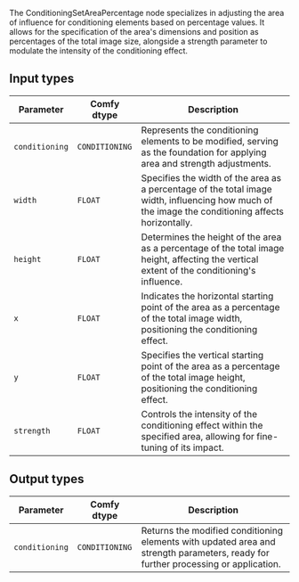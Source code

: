 The ConditioningSetAreaPercentage node specializes in adjusting the area of influence for conditioning elements based on percentage values. It allows for the specification of the area's dimensions and position as percentages of the total image size, alongside a strength parameter to modulate the intensity of the conditioning effect.
## Input types

| Parameter | Comfy dtype | Description |
|-----------|-------------|-------------|
| `conditioning` | `CONDITIONING` | Represents the conditioning elements to be modified, serving as the foundation for applying area and strength adjustments. |
| `width`   | `FLOAT`     | Specifies the width of the area as a percentage of the total image width, influencing how much of the image the conditioning affects horizontally. |
| `height`  | `FLOAT`     | Determines the height of the area as a percentage of the total image height, affecting the vertical extent of the conditioning's influence. |
| `x`       | `FLOAT`     | Indicates the horizontal starting point of the area as a percentage of the total image width, positioning the conditioning effect. |
| `y`       | `FLOAT`     | Specifies the vertical starting point of the area as a percentage of the total image height, positioning the conditioning effect. |
| `strength`| `FLOAT`     | Controls the intensity of the conditioning effect within the specified area, allowing for fine-tuning of its impact. |

## Output types

| Parameter | Comfy dtype | Description |
|-----------|-------------|-------------|
| `conditioning` | `CONDITIONING` | Returns the modified conditioning elements with updated area and strength parameters, ready for further processing or application. |